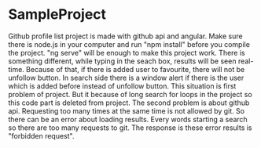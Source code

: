 # SampleProject

Github profile list project is made with github api and angular. Make sure there is node.js in your computer and run "npm install" before you compile the project. "ng serve" will be enough to make this project work. There is something different, while typing in the seach box, results will be seen real-time. Because of that, if there is added user to favourite, there will not be unfollow button. In search side there is a window alert if there is the user which is added before instead of unfollow button. This situation is first problem of project. But it because of long search for loops in the project so this code part is deleted from project. The second problem is about github api. Requesting too many times at the same time is not allowed by git. So there can be an error about loading results. Every words starting a search so there are too many requests to git. The response is these error results is "forbidden request".
